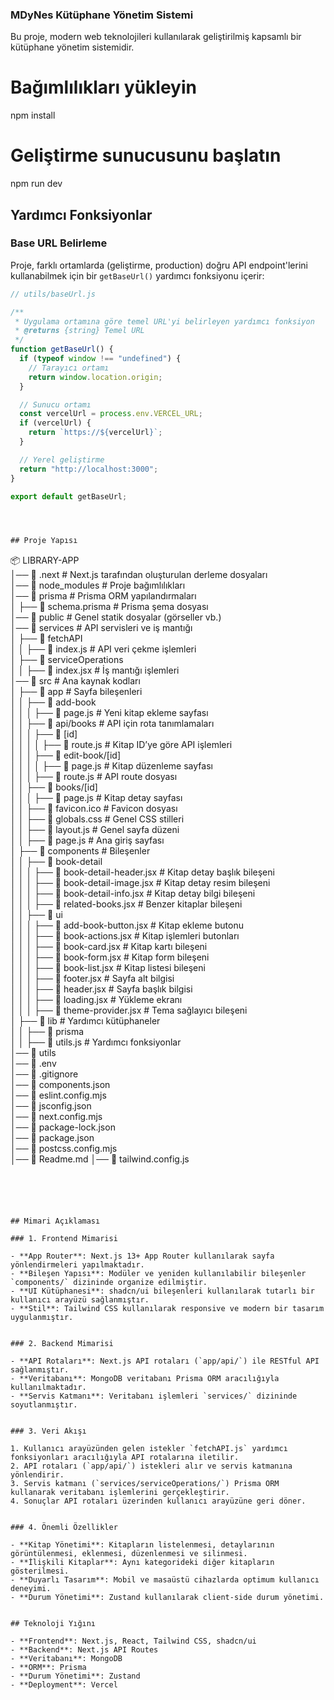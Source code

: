 ### MDyNes Kütüphane Yönetim Sistemi

Bu proje, modern web teknolojileri kullanılarak geliştirilmiş kapsamlı bir kütüphane yönetim sistemidir.


# Bağımlılıkları yükleyin
npm install

# Geliştirme sunucusunu başlatın
npm run dev

## Yardımcı Fonksiyonlar

### Base URL Belirleme

Proje, farklı ortamlarda (geliştirme, production) doğru API endpoint'lerini kullanabilmek için bir `getBaseUrl()` yardımcı fonksiyonu içerir:

```javascript
// utils/baseUrl.js

/**
 * Uygulama ortamına göre temel URL'yi belirleyen yardımcı fonksiyon
 * @returns {string} Temel URL
 */
function getBaseUrl() {
  if (typeof window !== "undefined") {
    // Tarayıcı ortamı
    return window.location.origin;
  }

  // Sunucu ortamı
  const vercelUrl = process.env.VERCEL_URL;
  if (vercelUrl) {
    return `https://${vercelUrl}`;
  }

  // Yerel geliştirme
  return "http://localhost:3000";
}

export default getBaseUrl;




## Proje Yapısı

```
📦 LIBRARY-APP  
│── 📂 .next                 # Next.js tarafından oluşturulan derleme dosyaları  
│── 📂 node_modules          # Proje bağımlılıkları  
│── 📂 prisma                # Prisma ORM yapılandırmaları  
│   ├── 📄 schema.prisma     # Prisma şema dosyası  
│── 📂 public                # Genel statik dosyalar (görseller vb.)  
│── 📂 services              # API servisleri ve iş mantığı  
│   ├── 📂 fetchAPI  
│   │   ├── 📄 index.js      # API veri çekme işlemleri  
│   ├── 📂 serviceOperations  
│   │   ├── 📄 index.jsx     # İş mantığı işlemleri  
│── 📂 src                   # Ana kaynak kodları  
│   ├── 📂 app               # Sayfa bileşenleri  
│   │   ├── 📂 add-book  
│   │   │   ├── 📄 page.js   # Yeni kitap ekleme sayfası  
│   │   ├── 📂 api/books     # API için rota tanımlamaları  
│   │   │   ├── 📂 [id]  
│   │   │   │   ├── 📄 route.js  # Kitap ID’ye göre API işlemleri  
│   │   │   ├── 📂 edit-book/[id]  
│   │   │   │   ├── 📄 page.js  # Kitap düzenleme sayfası  
│   │   │   ├── 📄 route.js     # API route dosyası  
│   │   ├── 📂 books/[id]  
│   │   │   ├── 📄 page.js      # Kitap detay sayfası  
│   │   ├── 📄 favicon.ico      # Favicon dosyası  
│   │   ├── 📄 globals.css      # Genel CSS stilleri  
│   │   ├── 📄 layout.js        # Genel sayfa düzeni  
│   │   ├── 📄 page.js          # Ana giriş sayfası  
│   ├── 📂 components           # Bileşenler  
│   │   ├── 📂 book-detail  
│   │   │   ├── 📄 book-detail-header.jsx  # Kitap detay başlık bileşeni  
│   │   │   ├── 📄 book-detail-image.jsx   # Kitap detay resim bileşeni  
│   │   │   ├── 📄 book-detail-info.jsx    # Kitap detay bilgi bileşeni  
│   │   │   ├── 📄 related-books.jsx       # Benzer kitaplar bileşeni  
│   │   ├── 📂 ui  
│   │   │   ├── 📄 add-book-button.jsx  # Kitap ekleme butonu  
│   │   │   ├── 📄 book-actions.jsx     # Kitap işlemleri butonları  
│   │   │   ├── 📄 book-card.jsx        # Kitap kartı bileşeni  
│   │   │   ├── 📄 book-form.jsx        # Kitap form bileşeni  
│   │   │   ├── 📄 book-list.jsx        # Kitap listesi bileşeni  
│   │   │   ├── 📄 footer.jsx           # Sayfa alt bilgisi  
│   │   │   ├── 📄 header.jsx           # Sayfa başlık bilgisi  
│   │   │   ├── 📄 loading.jsx          # Yükleme ekranı  
│   │   │   ├── 📄 theme-provider.jsx   # Tema sağlayıcı bileşeni  
│   ├── 📂 lib                    # Yardımcı kütüphaneler  
│   │   ├── 📂 prisma  
│   │   ├── 📄 utils.js            # Yardımcı fonksiyonlar  
│── 📂 utils                       
│── 📄 .env                         
│── 📄 .gitignore                   
│── 📄 components.json               
│── 📄 eslint.config.mjs            
│── 📄 jsconfig.json                  
│── 📄 next.config.mjs               
│── 📄 package-lock.json             
│── 📄 package.json                  
│── 📄 postcss.config.mjs            
│── 📄 Readme.md 
│── 📄 tailwind.config.js
```





## Mimari Açıklaması

### 1. Frontend Mimarisi

- **App Router**: Next.js 13+ App Router kullanılarak sayfa yönlendirmeleri yapılmaktadır.
- **Bileşen Yapısı**: Modüler ve yeniden kullanılabilir bileşenler `components/` dizininde organize edilmiştir.
- **UI Kütüphanesi**: shadcn/ui bileşenleri kullanılarak tutarlı bir kullanıcı arayüzü sağlanmıştır.
- **Stil**: Tailwind CSS kullanılarak responsive ve modern bir tasarım uygulanmıştır.


### 2. Backend Mimarisi

- **API Rotaları**: Next.js API rotaları (`app/api/`) ile RESTful API sağlanmıştır.
- **Veritabanı**: MongoDB veritabanı Prisma ORM aracılığıyla kullanılmaktadır.
- **Servis Katmanı**: Veritabanı işlemleri `services/` dizininde soyutlanmıştır.


### 3. Veri Akışı

1. Kullanıcı arayüzünden gelen istekler `fetchAPI.js` yardımcı fonksiyonları aracılığıyla API rotalarına iletilir.
2. API rotaları (`app/api/`) istekleri alır ve servis katmanına yönlendirir.
3. Servis katmanı (`services/serviceOperations/`) Prisma ORM kullanarak veritabanı işlemlerini gerçekleştirir.
4. Sonuçlar API rotaları üzerinden kullanıcı arayüzüne geri döner.


### 4. Önemli Özellikler

- **Kitap Yönetimi**: Kitapların listelenmesi, detaylarının görüntülenmesi, eklenmesi, düzenlenmesi ve silinmesi.
- **İlişkili Kitaplar**: Aynı kategorideki diğer kitapların gösterilmesi.
- **Duyarlı Tasarım**: Mobil ve masaüstü cihazlarda optimum kullanıcı deneyimi.
- **Durum Yönetimi**: Zustand kullanılarak client-side durum yönetimi.


## Teknoloji Yığını

- **Frontend**: Next.js, React, Tailwind CSS, shadcn/ui
- **Backend**: Next.js API Routes
- **Veritabanı**: MongoDB
- **ORM**: Prisma
- **Durum Yönetimi**: Zustand
- **Deployment**: Vercel
